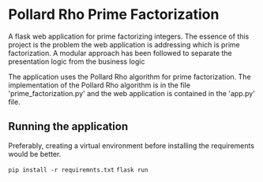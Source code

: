 # Pollard Rho Prime Factorization

A flask web application for prime factorizing integers. The essence of this project is the problem the web application 
is addressing which is prime factorization. A modular approach has been followed to separate the presentation logic
from the business logic

The application uses the Pollard Rho algorithm for prime factorization. The implementation of the Pollard Rho algorithm 
is in the file 'prime_factorization.py' and the web application is contained in the 'app.py' file.

## Running the application

Preferably, creating a virtual environment before installing the requirements would be better.

`pip install -r requiremnts.txt`
`flask run`
